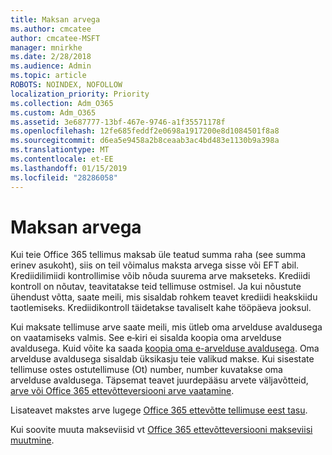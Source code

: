 ```yaml
---
title: Maksan arvega
ms.author: cmcatee
author: cmcatee-MSFT
manager: mnirkhe
ms.date: 2/28/2018
ms.audience: Admin
ms.topic: article
ROBOTS: NOINDEX, NOFOLLOW
localization_priority: Priority
ms.collection: Adm_O365
ms.custom: Adm_O365
ms.assetid: 3e687777-13bf-467e-9746-a1f35571178f
ms.openlocfilehash: 12fe685feddf2e0698a1917200e8d1084501f8a8
ms.sourcegitcommit: d6ea5e9458a2b8ceaab3ac4bd483e1130b9a398a
ms.translationtype: MT
ms.contentlocale: et-EE
ms.lasthandoff: 01/15/2019
ms.locfileid: "28286058"
---
```

# <a name="pay-by-invoice"></a>Maksan arvega

Kui teie Office 365 tellimus maksab üle teatud summa raha (see summa erinev asukoht), siis on teil võimalus maksta arvega sisse või EFT abil. Krediidilimiidi kontrollimise võib nõuda suurema arve makseteks. Krediidi kontroll on nõutav, teavitatakse teid tellimuse ostmisel. Ja kui nõustute ühendust võtta, saate meili, mis sisaldab rohkem teavet krediidi heakskiidu taotlemiseks. Krediidikontroll täidetakse tavaliselt kahe tööpäeva jooksul.
  
Kui maksate tellimuse arve saate meili, mis ütleb oma arvelduse avaldusega on vaatamiseks valmis. See e‑kiri ei sisalda koopia oma arvelduse avaldusega. Kuid võite ka saada [koopia oma e-arvelduse avaldusega](https://support.office.com/article/734f4aab-df2d-4e9b-8cb1-691910bde216). Oma arvelduse avaldusega sisaldab üksikasju teie valikud makse. Kui sisestate tellimuse ostes ostutellimuse (Ot) number, number kuvatakse oma arvelduse avaldusega. Täpsemat teavet juurdepääsu arvete väljavõtteid, [arve või Office 365 ettevõtteversiooni arve vaatamine](https://support.office.com/article/2ae3ea58-4fce-4592-91d6-46e9ae3ec218).
  
Lisateavet makstes arve lugege [Office 365 ettevõtte tellimuse eest tasu](https://support.office.com/article/734f4aab-df2d-4e9b-8cb1-691910bde216).
  
Kui soovite muuta makseviisid vt [Office 365 ettevõtteversiooni makseviisi muutmine](https://support.office.com/article/8652f539-3123-4a8f-b9bd-6aa2f0e0372d).
  

